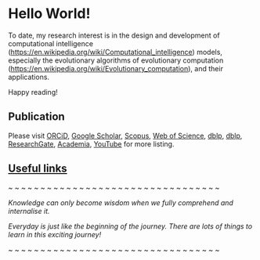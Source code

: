 # Hello World!

To date, my research interest is in the design and development of computational intelligence (https://en.wikipedia.org/wiki/Computational_intelligence) models, especially the evolutionary algorithms of evolutionary computation (https://en.wikipedia.org/wiki/Evolutionary_computation), and their applications.

Happy reading!


## Publication

Please visit
[ORCiD](http://orcid.org/0000-0003-1748-1544),
[Google Scholar](http://scholar.google.com.my/citations?user=bSb37M8AAAAJ&hl=en),
[Scopus](https://www.scopus.com/authid/detail.uri?authorId=55655843600),
[Web of Science](https://www.webofscience.com/wos/author/rid/O-6251-2014),
[dblp](http://dblp.dagstuhl.de/pers/hd/t/Tan:Choo_Jun),
[dblp](http://dblp2.uni-trier.de/pers/hd/t/Tan:Choo_Jun),
[ResearchGate](https://www.researchgate.net/profile/Choo_Tan2),
[Academia](https://independent.academia.edu/ChooJunTan),
[YouTube](https://www.youtube.com/channel/UClZRxIwKOqbYVWntRAPA2xA)
for more listing.



## [Useful links](links)

~ ~ ~ ~ ~ ~ ~ ~ ~ ~ ~ ~ ~ ~ ~ ~ ~ ~ ~ ~ ~ ~ ~ ~ ~ ~ ~ ~ ~ ~ ~ ~ ~ 

_Knowledge can only become wisdom when we fully comprehend and internalise it._

_Everyday is just like the beginning of the journey. There are lots of things to learn in this exciting journey!_

~ ~ ~ ~ ~ ~ ~ ~ ~ ~ ~ ~ ~ ~ ~ ~ ~ ~ ~ ~ ~ ~ ~ ~ ~ ~ ~ ~ ~ ~ ~ ~ ~ 
